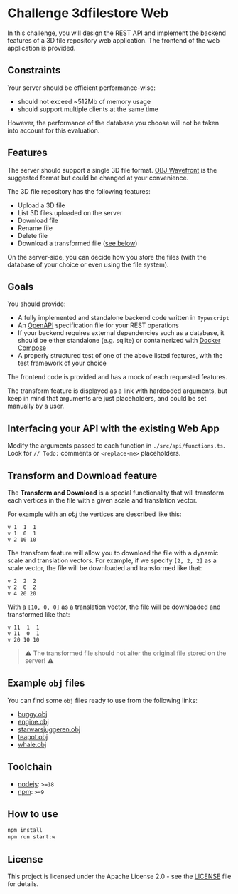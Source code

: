 # Challenge 3dfilestore Web

In this challenge, you will design the REST API and implement the backend features of a 3D file repository web application. The frontend of the web application is provided.

## Constraints

Your server should be efficient performance-wise:

- should not exceed ~512Mb of memory usage
- should support multiple clients at the same time

However, the performance of the database you choose will not be taken into account for this evaluation.

## Features

The server should support a single 3D file format. [OBJ Wavefront](https://en.wikipedia.org/wiki/Wavefront_.obj_file) is the suggested format but could be changed at your convenience.

The 3D file repository has the following features:

- Upload a 3D file
- List 3D files uploaded on the server
- Download file
- Rename file
- Delete file
- Download a transformed file ([see below](#Transform-and-Download-feature))

On the server-side, you can decide how you store the files (with the database of your choice or even using the file system).

## Goals

You should provide:

- A fully implemented and standalone backend code written in `Typescript`
- An [OpenAPI](https://www.openapis.org) specification file for your REST operations
- If your backend requires external dependencies such as a database, it should be either standalone (e.g. sqlite) or containerized with [Docker Compose](https://docs.docker.com/compose)
- A properly structured test of one of the above listed features, with the test framework of your choice

The frontend code is provided and has a mock of each requested features.

The transform feature is displayed as a link with hardcoded arguments, but keep in mind that arguments are just placeholders, and could be set manually by a user.

## Interfacing your API with the existing Web App

Modify the arguments passed to each function in `./src/api/functions.ts`.
Look for `// Todo:` comments or `<replace-me>` placeholders.

## Transform and Download feature

The **Transform and Download** is a special functionality that will transform each vertices in the file with a given scale and translation vector.

For example with an _obj_ the vertices are described like this:

```obj
v 1  1  1
v 1  0  1
v 2 10 10
```

The transform feature will allow you to download the file with a dynamic scale and translation vectors.
For example, if we specify `[2, 2, 2]` as a scale vector, the file will be downloaded and transformed like that:

```obj
v 2  2  2
v 2  0  2
v 4 20 20
```

With a `[10, 0, 0]` as a translation vector, the file will be downloaded and transformed like that:

```obj
v 11  1  1
v 11  0  1
v 20 10 10
```

> ⚠️ The transformed file should not alter the original file stored on the server! ⚠️

## Example `obj` files

You can find some `obj` files ready to use from the following links:

- [buggy.obj](https://storage.googleapis.com/corp-dev-challenge-3dfilestore-assets/buggy.obj)
- [engine.obj](https://storage.googleapis.com/corp-dev-challenge-3dfilestore-assets/engine.obj)
- [starwarsjuggeren.obj](https://storage.googleapis.com/corp-dev-challenge-3dfilestore-assets/starwarsjuggeren.obj)
- [teapot.obj](https://storage.googleapis.com/corp-dev-challenge-3dfilestore-assets/teapot.obj)
- [whale.obj](https://storage.googleapis.com/corp-dev-challenge-3dfilestore-assets/whale.obj)

## Toolchain

- [nodejs](https://nodejs.org): `>=18`
- [npm](https://www.npmjs.com): `>=9`

## How to use

```sh
npm install
npm run start:w
```

## License

This project is licensed under the Apache License 2.0 - see the [LICENSE](https://github.com/3dverse/challenge-3dfilestore-web/blob/main/LICENSE) file for details.
